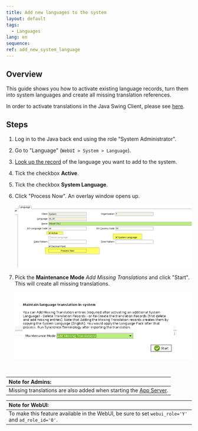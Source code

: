 ```yaml
---
title: Add new languages to the system
layout: default
tags:  
  - Languages
lang: en
sequence:
ref: add_new_system_language
---
```


## Overview
This guide shows you how to activate existing language records, turn them into system languages and create all missing translation references.

In order to activate translations in the Java Swing Client, please see [here](activate_translations_tab).

## Steps
1. Log in to the Java back end using the role "System Administrator".
1. Go to "Language" (`WebUI > System > Language`).
1. [Look up the record](../../howto_collection/EN_tbd/How_to_search_inside_a_window) of the language you want to add to the system.
1. Tick the checkbox **Active**.
1. Tick the checkbox **System Language**.
1. Click "Process Now". An overlay window opens up.

    <kbd><a href="../../images/Active_System-Language_Process-Now.png" title="Click to enlarge" target="\_blank"><img src="../../images/Active_System-Language_Process-Now.png" alt="Fig.: Langauge tab: IsActive=Y, IsSystemLanguage=Y, 'Process Now' Button"></a></kbd>

1. Pick the **Maintenance Mode** *Add Missing Translations* and click "Start". This will create all missing translations.

    <kbd><a href="../../images/Maintenance-Mode_Add-Missing-Translations.png" title="Click to enlarge" target="\_blank"><img src="../../images/Maintenance-Mode_Add-Missing-Translations.png" alt="Fig.: Maintenance Mode 'Add Missing Translations'"></a></kbd>

<br>

| **Note for Admins:** |
| :--- |
| Missing translations are also added when starting the [App Server](../../howto_collection/EN/metasfresh_architecture). |

| **Note for WebUI:** |
| :--- |
| To make this feature available in the WebUI, be sure to set `webui_role='Y'` and `ad_role_id='0'`. |
